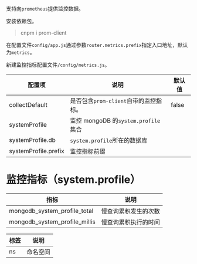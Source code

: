支持向`prometheus`提供监控数据。

安装依赖包。

> cnpm i prom-client

在配置文件`config/app.js`通过参数`router.metrics.prefix`指定入口地址，默认为`metrics`。

新建监控指标配置文件`/config/metrics.js`。

| 配置项               | 说明                                  | 默认值 |
| -------------------- | ------------------------------------- | ------ |
| collectDefault       | 是否包含`prom-client`自带的监控指标。 | false  |
| systemProfile        | 监控 mongoDB 的`system.profile`集合   |        |
| systemProfile.db     | `system.profile`所在的数据库          |        |
| systemProfile.prefix | 监控指标前缀                          |        |

# 监控指标（system.profile）

| 指标                          | 说明                 |
| ----------------------------- | -------------------- |
| mongodb_system_profile_total  | 慢查询累积发生的次数 |
| mongodb_system_profile_millis | 慢查询累积执行的时间 |

| 标签 | 说明     |
| ---- | -------- |
| ns   | 命名空间 |
